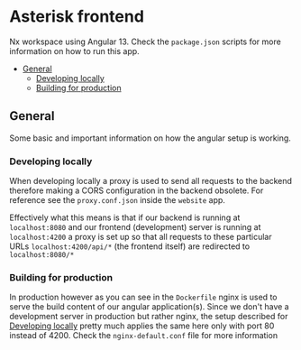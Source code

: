 # Asterisk frontend
Nx workspace using Angular 13. Check the ``package.json`` scripts for more information on how to run this app.
- [General](#general)
  - [Developing locally](#developing-locally)
  - [Building for production](#building-for-production)

## General
Some basic and important information on how the angular setup is working.
### Developing locally
When developing locally a proxy is used to send all requests to the backend
therefore making a CORS configuration in the backend obsolete. For reference see the 
``proxy.conf.json`` inside the ``website`` app.

Effectively what this means is that if our backend is running at ``localhost:8080``
and our frontend (development) server is running at ``localhost:4200`` a proxy is set up so that
all requests to these particular URLs ``localhost:4200/api/*`` (the frontend itself) are redirected to ``localhost:8080/*``

### Building for production
In production however as you can see in the ``Dockerfile`` nginx is used to
serve the build content of our angular application(s). Since we don't have a development server in production but rather nginx, the setup described
for [Developing locally](#developing-locally) pretty much applies the same here only with port 80 instead of 4200. Check the 
``nginx-default.conf`` file for more information
